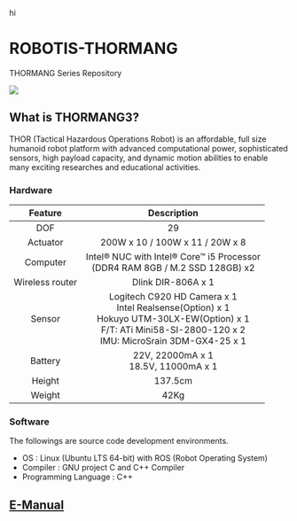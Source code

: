 hi
# ROBOTIS-THORMANG
THORMANG Series Repository

![](https://github.com/ROBOTIS-GIT/emanual/blob/master/assets/images/platform/thormang3/thormang3.png)

## What is THORMANG3?

THOR (Tactical Hazardous Operations Robot) is an affordable, full size humanoid robot platform with advanced
computational power, sophisticated sensors, high payload capacity, and dynamic motion abilities to enable many exciting researches and educational activities.

### Hardware

|Feature|Description|
|:---:|:---:|
|DOF|29|
|Actuator|200W x 10 / 100W x 11 / 20W x 8|
|Computer|Intel® NUC with Intel® Core™ i5 Processor<br />(DDR4 RAM 8GB / M.2 SSD 128GB) x2|
|Wireless router|Dlink DIR-806A x 1|
|Sensor|Logitech C920 HD Camera x 1<br />Intel Realsense(Option) x 1<br />Hokuyo UTM-30LX-EW(Option) x 1<br />F/T: ATi Mini58-SI-2800-120 x 2<br />IMU: MicroSrain 3DM-GX4-25 x 1|
|Battery|22V, 22000mA x 1<br />18.5V, 11000mA x 1|
|Height|137.5cm|
|Weight|42Kg|
 
### Software

The followings are source code development environments.
- OS : Linux (Ubuntu LTS 64-bit) with ROS (Robot Operating System)
- Compiler : GNU project C and C++ Compiler
- Programming Language : C++

## [E-Manual](emanual.robotis.com/docs/en/platform/thormang3/getting_started/)
